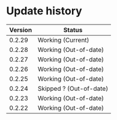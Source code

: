 # Update history

| Version  | Status |
| ------------- | ------------- |
| 0.2.29 | Working (Current) |
| 0.2.28 | Working (Out-of-date) |
| 0.2.27 | Working (Out-of-date) |
| 0.2.26 | Working (Out-of-date) |
| 0.2.25 | Working (Out-of-date) |
| 0.2.24 | Skipped ? (Out-of-date)  |
| 0.2.23 | Working (Out-of-date) |
| 0.2.22 | Working (Out-of-date)  |
